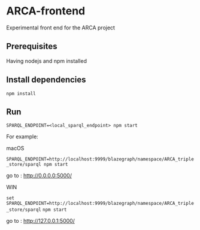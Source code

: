 # ARCA-frontend

Experimental front end for the ARCA project

## Prerequisites

Having nodejs and npm installed

## Install dependencies

`npm install`

## Run

`SPARQL_ENDPOINT=<local_sparql_endpoint> npm start`

For example:

macOS

`SPARQL_ENDPOINT=http://localhost:9999/blazegraph/namespace/ARCA_triple_store/sparql npm start`

go to : http://0.0.0.0:5000/

WIN

`set SPARQL_ENDPOINT=http://localhost:9999/blazegraph/namespace/ARCA_triple_store/sparql`
`npm start`

go to : http://127.0.0.1:5000/


